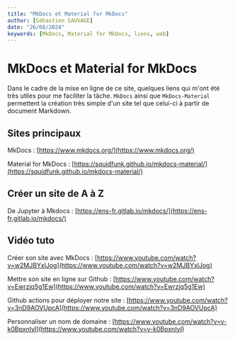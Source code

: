 ```yaml
---
title: "MkDocs et Material for MkDocs"
author: [Sébastien SAUVAGE]
date: "26/08/2024"
keywords: [MkDocs, Material for MkDocs, liens, web]
---
```

# MkDocs et Material for MkDocs

Dans le cadre de la mise en ligne de ce site, quelques liens qui m'ont été très utiles pour me faciliter la tâche. `MkDocs` ainsi que `MkDocs-Material` permettent la création très simple d'un site tel que celui-ci à partir de document Markdown.  

## Sites principaux

MkDocs : [https://www.mkdocs.org/](https://www.mkdocs.org/)  

Material for MkDocs : [https://squidfunk.github.io/mkdocs-material/](https://squidfunk.github.io/mkdocs-material/)  

## Créer un site de A à Z

De Jupyter à Mkdocs : [https://ens-fr.gitlab.io/mkdocs/](https://ens-fr.gitlab.io/mkdocs/)  

## Vidéo tuto

Créer son site avec MkDocs : [https://www.youtube.com/watch?v=w2MJBYxlJog](https://www.youtube.com/watch?v=w2MJBYxlJog)  

Mettre son site en ligne sur Github : [https://www.youtube.com/watch?v=Ewrzjq5g1Ew](https://www.youtube.com/watch?v=Ewrzjq5g1Ew)

Github actions pour déployer notre site : [https://www.youtube.com/watch?v=3nD9AOVUpcA](https://www.youtube.com/watch?v=3nD9AOVUpcA)  

Personnaliser un nom de domaine : [https://www.youtube.com/watch?v=v-k0BpxnIyI](https://www.youtube.com/watch?v=v-k0BpxnIyI)  

